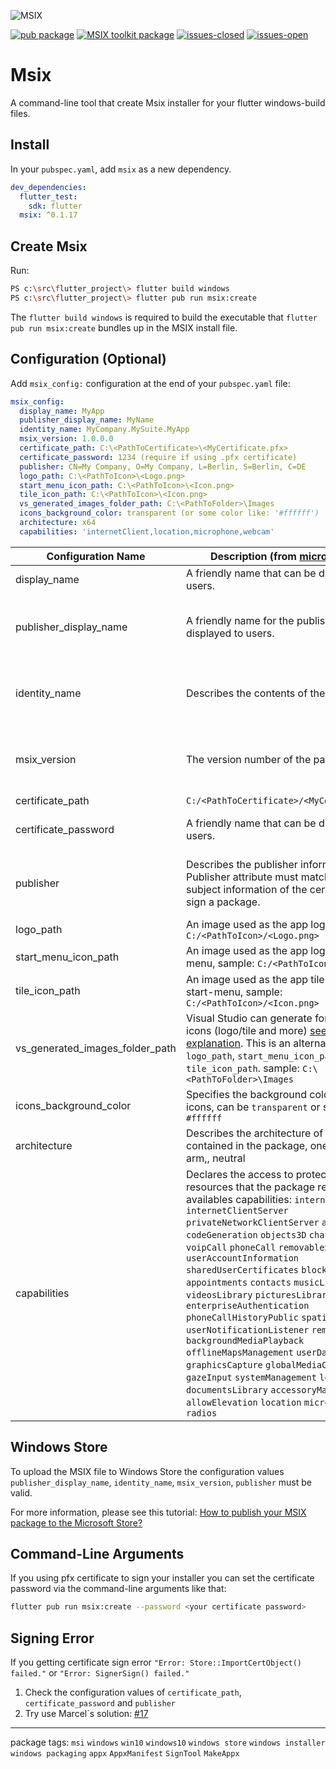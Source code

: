 ![MSIX](https://news.thewindowsclub.com/wp-content/uploads/2018/07/MSIX.jpg)

[![pub package](https://img.shields.io/pub/v/msix.svg?color=blue&style=for-the-badge)](https://pub.dev/packages/msix) [![MSIX toolkit package](https://img.shields.io/github/v/tag/microsoft/MSIX-Toolkit?color=blue&label=MSIX-Toolkit&style=for-the-badge)](https://github.com/microsoft/MSIX-Toolkit) [![issues-closed](https://img.shields.io/github/issues-closed/YehudaKremer/msix?color=green&style=for-the-badge)](https://github.com/YehudaKremer/msix/issues?q=is%3Aissue+is%3Aclosed) [![issues-open](https://img.shields.io/github/issues-raw/YehudaKremer/msix?style=for-the-badge)](https://github.com/YehudaKremer/msix/issues)

# Msix

A command-line tool that create Msix installer for your flutter windows-build files.

## Install

In your `pubspec.yaml`, add `msix` as a new dependency.

```yaml
dev_dependencies:
  flutter_test:
    sdk: flutter
  msix: ^0.1.17
```

## Create Msix
Run:

```bash
PS c:\src\flutter_project\> flutter build windows
PS c:\src\flutter_project\> flutter pub run msix:create
```

The `flutter build windows` is required to build the executable that
`flutter pub run msix:create` bundles up in the MSIX install file.

## Configuration (Optional)
Add `msix_config:` configuration at the end of your `pubspec.yaml` file:
```yaml
msix_config:
  display_name: MyApp
  publisher_display_name: MyName
  identity_name: MyCompany.MySuite.MyApp
  msix_version: 1.0.0.0
  certificate_path: C:\<PathToCertificate>\<MyCertificate.pfx>
  certificate_password: 1234 (require if using .pfx certificate)
  publisher: CN=My Company, O=My Company, L=Berlin, S=Berlin, C=DE
  logo_path: C:\<PathToIcon>\<Logo.png>
  start_menu_icon_path: C:\<PathToIcon>\<Icon.png>
  tile_icon_path: C:\<PathToIcon>\<Icon.png>
  vs_generated_images_folder_path: C:\<PathToFolder>\Images
  icons_background_color: transparent (or some color like: '#ffffff')
  architecture: x64
  capabilities: 'internetClient,location,microphone,webcam'
```
Configuration Name | Description (from [microsoft docs](https://docs.microsoft.com/en-us/uwp/schemas/appxpackage/appxmanifestschema/schema-root "microsoft docs")) | Example Value And Type | Required
--- | --- | --- | --- 
|  display_name | A friendly name that can be displayed to users. | MyApp (string) | No |
|  publisher_display_name | A friendly name for the publisher that can be displayed to users. | MyName (string) | require if uploading to windows store |
|  identity_name | Describes the contents of the package. | com.flutter.MyApp (string) | require if uploading to windows store |
|  msix_version | The version number of the package. | 1.0.0.0 (must be four numbers with dots) | require if uploading to windows store |
|  certificate_path | `C:/<PathToCertificate>/<MyCertificate.pfx>` |  | No |
|  certificate_password | A friendly name that can be displayed to users. | 1234 (string) | require if using .pfx certificate |
|  publisher | Describes the publisher information. The Publisher attribute must match the publisher subject information of the certificate used to sign a package. | CN=My Company, O=My Company, L=Berlin, S=Berlin, C=DE (string) | require if uploading to windows store |
|  logo_path | An image used as the app logo, sample: `C:/<PathToIcon>/<Logo.png>` |  | No |
|  start_menu_icon_path |  An image used as the app logo in the start-menu, sample: `C:/<PathToIcon>/<Icon.png>` |  | No |
|  tile_icon_path | An image used as the app tile logo in the start-menu, sample: `C:/<PathToIcon>/<Icon.png>` |  | No |
|  vs_generated_images_folder_path | Visual Studio can generate for you optimized icons (logo/tile and more) [see Thomas's explanation](https://github.com/YehudaKremer/msix/issues/19). This is an alternative for `logo_path`, `start_menu_icon_path`, `tile_icon_path`. sample: `C:\<PathToFolder>\Images` |  | No |
|  icons_background_color | Specifies the background color of the app icons, can be `transparent` or some color like: `#ffffff` | transparent (string) | No |
|  architecture | Describes the architecture of the code contained in the package, one of: x86, x64, arm,, neutral | x64 (string) | No |
|  capabilities | Declares the access to protected user resources that the package requires. availables capabilities: `internetClient` `internetClientServer` `privateNetworkClientServer` `allJoyn` `codeGeneration` `objects3D` `chat` `voipCall` `voipCall` `phoneCall` `removableStorage` `userAccountInformation` `sharedUserCertificates` `blockedChatMessages` `appointments` `contacts` `musicLibrary` `videosLibrary` `picturesLibrary` `enterpriseAuthentication` `phoneCallHistoryPublic` `spatialPerception` `userNotificationListener` `remoteSystem` `backgroundMediaPlayback` `offlineMapsManagement` `userDataTasks` `graphicsCapture` `globalMediaControl` `gazeInput` `systemManagement` `lowLevelDevices` `documentsLibrary` `accessoryManager` `allowElevation` `location` `microphone` `webcam` `radios` | `internetClient,location,microphone,webcam` (string) | No |

## Windows Store

To upload the MSIX file to Windows Store the configuration values `publisher_display_name`, `identity_name`, `msix_version`, `publisher` must be valid.

For more information, please see this tutorial: [How to publish your MSIX package to the Microsoft Store?](https://www.advancedinstaller.com/msix-publish-microsoft-store.html)

## Command-Line Arguments

If you using pfx certificate to sign your installer you can set the certificate password via the command-line arguments like that:

```bash
flutter pub run msix:create --password <your certificate password>
```

## Signing Error 
If you getting certificate sign error `"Error: Store::ImportCertObject() failed."` or `"Error: SignerSign() failed."`
1. Check the configuration values of `certificate_path`, `certificate_password` and `publisher`
2. Try use Marcel`s solution: [#17](https://github.com/YehudaKremer/msix/issues/17 "#17")
------------
package tags: `msi` `windows` `win10` `windows10` `windows store` `windows installer` `windows packaging` `appx` `AppxManifest` `SignTool` `MakeAppx`
